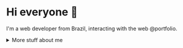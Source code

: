 # Hi everyone :wave:

I'm a web developer from Brazil, interacting with the web @portfolio.

<details>
<summary>
  More stuff about me
</summary>

## Quick overview


#### GitHub stats 

  <img align="center" src="https://github-readme-stats.anuraghazra1.vercel.app/api?username=ThiagoJoseSousa&show_icons=true&line_height=27&include_all_commits=true" alt="My github stats" />

### What I do

I am a web developer who specializes in building websites. As a practice,
I try to avoid using third-party libraries in my projects. For instance, 
in my MPA project, I use NodeJS to make requests and store user data in a 
dedicated folder. Web development is my passion, and I find it fascinating
to utilize the tools and resources that people have put so much effort into
creating.

## My skills 📜

### Web technologies

- Firebase
- React
- JavaScript
- HTML5, CSS3
- SCSS
- NodeJS
- NPM
- Git

### Productivity utilities

- Advanced Excel and VBA
- Word

### Languages 🌐

| Language      | Proficiency                                                               |
| ------------- | ------------------------------------------------------------------------- |
| English       | C2 ([DET])                                                                 |
| Portuguese    | Native language                                                           |
| Spanish       | B1                                                                        |
| Mandarin      | HSK1                                                                      |

## What I'm currently learning 📚

- Cleaner and advanced CSS
- SCSS functions
- React hooks

</details>
